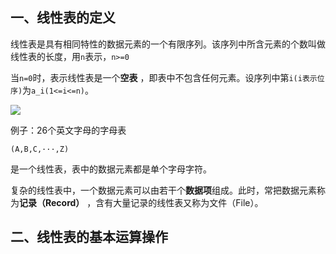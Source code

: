 ## 一、线性表的定义
线性表是具有相同特性的数据元素的一个有限序列。该序列中所含元素的个数叫做线性表的长度，用`n`表示，`n>=0`

当`n=0`时，表示线性表是一个**空表** ，即表中不包含任何元素。设序列中第`i(i表示位序)`为`a_i(1<=i<=n)`。

![](https://github.com/Soler0502H/Postgraduate_notebook_for_SJTU_Software_Program/blob/master/Images/14.PNG)

例子：26个英文字母的字母表
```
(A,B,C,···,Z)
```
是一个线性表，表中的数据元素都是单个字母字符。

复杂的线性表中，一个数据元素可以由若干个**数据项**组成。此时，常把数据元素称为**记录（Record）** ，含有大量记录的线性表又称为文件（File）。



## 二、线性表的基本运算操作

